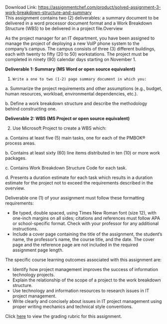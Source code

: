 Download Link: https://assignmentchef.com/product/solved-assignment-3-work-breakdown-structure-and-summary
<br>
This assignment contains two (2) deliverables: a summary document to be delivered in a word processor document format and a Work Breakdown Structure (WBS) to be delivered in a project file.Overview

As the project manager for an IT department, you have been assigned to manage the project of deploying a new VoIP phone system to the company’s campus. The campus consists of three (3) different buildings, each with twenty to fifty (20 to 50) workstations. The project must be completed in ninety (90) calendar days starting on November 1.

<strong>Deliverable 1: Summary (MS Word or open source equivalent)</strong>

1.     Write a one to two (1-2) page summary document in which you:

a.    Summarize the project requirements and other assumptions (e.g., budget, human resources, workload, environmental dependencies, etc.).

b.    Define a work breakdown structure and describe the methodology behind constructing one.

<strong>Deliverable 2: WBS (MS Project or open source equivalent)</strong>

2.    Use Microsoft Project to create a WBS which:

a.    Contains at least five (5) main tasks, one for each of the PMBOK® process areas.

b.    Contains at least sixty (60) line items distributed in ten (10) or more work packages.

c.    Contains Work Breakdown Structure Code for each task.

d.    Presents a duration estimate for each task which results in a duration estimate for the project not to exceed the requirements described in the overview.

Deliverable one (1) of your assignment must follow these formatting requirements:

<ul>

 <li>Be typed, double spaced, using Times New Roman font (size 12), with one-inch margins on all sides; citations and references must follow APA or school-specific format. Check with your professor for any additional instructions.</li>

 <li>Include a cover page containing the title of the assignment, the student’s name, the professor’s name, the course title, and the date. The cover page and the reference page are not included in the required assignment page length.</li>

</ul>

The specific course learning outcomes associated with this assignment are:

<ul>

 <li>Identify how project management improves the success of information technology projects.</li>

 <li>Explain the relationship of the scope of a project to the work breakdown structure.</li>

 <li>Use technology and information resources to research issues in IT project management.</li>

 <li>Write clearly and concisely about issues in IT project management using proper writing mechanics and technical style conventions.</li>

</ul>

Click <a href="https://blackboard.strayer.edu/bbcswebdav/institution/CIS/517/1172/Week5/Week%205%20Assignment%203%20Rubric.html" rel="nofollow">here</a> to view the grading rubric for this assignment.